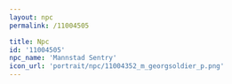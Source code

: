 ```yaml
---
layout: npc
permalink: /11004505

title: Npc
id: '11004505'
npc_name: 'Mannstad Sentry'
icon_url: 'portrait/npc/11004352_m_georgsoldier_p.png'
---
```

